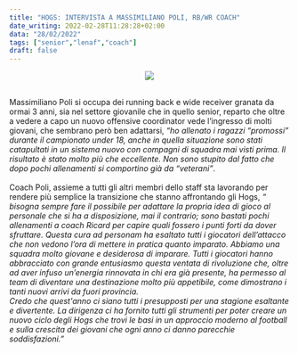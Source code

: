 ```yaml
---
title: "HOGS: INTERVISTA A MASSIMILIANO POLI, RB/WR COACH"
date_writing: 2022-02-28T11:28:28+02:00
data: "28/02/2022"
tags: ["senior","lenaf","coach"]
draft: false
---
```


<center>
<img class="articolo" src="../img/2022/intervista_coach_poli.jpg">
</center>
<br />

Massimiliano Poli si occupa dei running back e wide receiver granata da ormai 3 anni, sia nel settore giovanile che in quello senior, reparto che oltre a vedere a capo un nuovo offensive coordinator vede l’ingresso di molti giovani, che sembrano però ben adattarsi, *“ho allenato i ragazzi “promossi” durante il campionato under 18, anche in quella situazione sono stati catapultati in un sistema nuovo con compagni di squadra mai visti prima. Il risultato è stato molto più che eccellente. Non sono stupito dal fatto che dopo pochi allenamenti si comportino già da “veterani”*.⁣⁣⁣⁣⁣⁣⁣⁣⁣  
⁣⁣⁣⁣⁣⁣⁣⁣  
Coach Poli, assieme a tutti gli altri membri dello staff sta lavorando per rendere più semplice la transizione che stanno affrontando gli Hogs, *“ bisogna sempre fare il possibile per adattare la propria idea di gioco al personale che si ha a disposizione, mai il contrario; sono bastati pochi allenamenti a coach Ricard per capire quali fossero i punti forti da dover sfruttare. Questa cura ad personam ha esaltato tutti i giocatori dell’attacco che non vedono l’ora di mettere in pratica quanto imparato.⁣⁣⁣⁣⁣⁣⁣ Abbiamo una squadra molto giovane e desiderosa di imparare. Tutti i giocatori hanno abbracciato con grande entusiasmo questa ventata di rivoluzione che, oltre ad aver infuso un’energia rinnovata in chi era già presente, ha permesso al team di diventare una destinazione molto più appetibile, come dimostrano i tanti nuovi arrivi da fuori provincia.⁣⁣⁣⁣⁣⁣⁣⁣*⁣  
⁣⁣⁣⁣⁣⁣*⁣Credo che quest'anno ci siano tutti i presupposti per una stagione esaltante e divertente. La dirigenza ci ha fornito tutti gli strumenti per poter creare un nuovo ciclo degli Hogs che trovi le basi in un approccio moderno al football e sulla crescita dei giovani che ogni anno ci danno parecchie soddisfazioni.⁣⁣”⁣⁣*